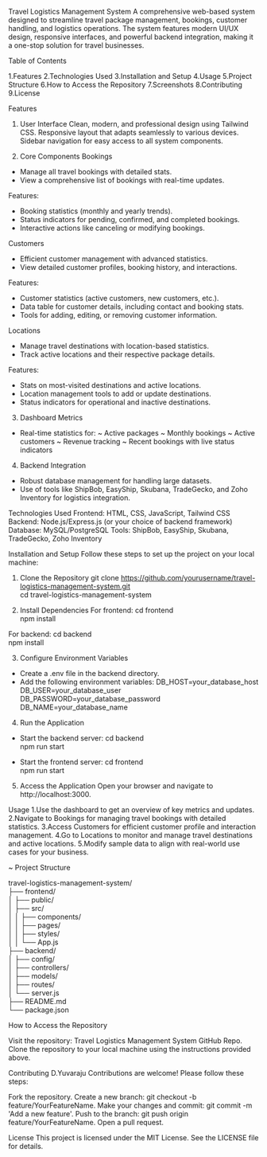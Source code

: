 Travel Logistics Management System
A comprehensive web-based system designed to streamline travel package management, bookings, customer handling, and logistics operations. 
The system features modern UI/UX design, responsive interfaces, and powerful backend integration, making it a one-stop solution for travel businesses.

Table of Contents

1.Features
2.Technologies Used
3.Installation and Setup
4.Usage
5.Project Structure
6.How to Access the Repository
7.Screenshots
8.Contributing
9.License

Features
1. User Interface
Clean, modern, and professional design using Tailwind CSS.
Responsive layout that adapts seamlessly to various devices.
Sidebar navigation for easy access to all system components.

2. Core Components
Bookings
* Manage all travel bookings with detailed stats.
* View a comprehensive list of bookings with real-time updates.
  
Features:
* Booking statistics (monthly and yearly trends).
* Status indicators for pending, confirmed, and completed bookings.
* Interactive actions like canceling or modifying bookings.
  
Customers
* Efficient customer management with advanced statistics.
* View detailed customer profiles, booking history, and interactions.
  
Features:
* Customer statistics (active customers, new customers, etc.).
* Data table for customer details, including contact and booking stats.
* Tools for adding, editing, or removing customer information.
  
Locations
* Manage travel destinations with location-based statistics.
* Track active locations and their respective package details.
  
Features:
* Stats on most-visited destinations and active locations.
* Location management tools to add or update destinations.
* Status indicators for operational and inactive destinations.
  
3. Dashboard Metrics
* Real-time statistics for:
~ Active packages
~ Monthly bookings
~ Active customers
~ Revenue tracking
~ Recent bookings with live status indicators

4. Backend Integration
* Robust database management for handling large datasets.
* Use of tools like ShipBob, EasyShip, Skubana, TradeGecko, and Zoho Inventory for logistics integration.
  
Technologies Used
Frontend: HTML, CSS, JavaScript, Tailwind CSS
Backend: Node.js/Express.js (or your choice of backend framework)
Database: MySQL/PostgreSQL
Tools: ShipBob, EasyShip, Skubana, TradeGecko, Zoho Inventory

Installation and Setup
Follow these steps to set up the project on your local machine:

1. Clone the Repository
git clone https://github.com/yourusername/travel-logistics-management-system.git  
cd travel-logistics-management-system

2. Install Dependencies
For frontend:
cd frontend  
npm install

For backend:
cd backend  
npm install  

3. Configure Environment Variables
* Create a .env file in the backend directory.
* Add the following environment variables:
DB_HOST=your_database_host  
DB_USER=your_database_user  
DB_PASSWORD=your_database_password  
DB_NAME=your_database_name

4. Run the Application
* Start the backend server:
cd backend  
npm run start

* Start the frontend server:
cd frontend  
npm run start  

5. Access the Application
Open your browser and navigate to http://localhost:3000.

Usage
1.Use the dashboard to get an overview of key metrics and updates.
2.Navigate to Bookings for managing travel bookings with detailed statistics.
3.Access Customers for efficient customer profile and interaction management.
4.Go to Locations to monitor and manage travel destinations and active locations.
5.Modify sample data to align with real-world use cases for your business.

~ Project Structure

travel-logistics-management-system/  
├── frontend/  
│   ├── public/  
│   ├── src/  
│   │   ├── components/  
│   │   ├── pages/  
│   │   ├── styles/  
│   │   └── App.js  
├── backend/  
│   ├── config/  
│   ├── controllers/  
│   ├── models/  
│   ├── routes/  
│   └── server.js  
├── README.md  
└── package.json 

How to Access the Repository

Visit the repository: Travel Logistics Management System GitHub Repo.
Clone the repository to your local machine using the instructions provided above.

Contributing
D.Yuvaraju Contributions are welcome! Please follow these steps:

Fork the repository.
Create a new branch: git checkout -b feature/YourFeatureName.
Make your changes and commit: git commit -m 'Add a new feature'.
Push to the branch: git push origin feature/YourFeatureName.
Open a pull request.

License
This project is licensed under the MIT License. See the LICENSE file for details.

